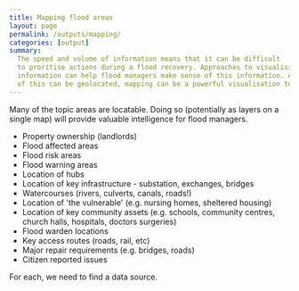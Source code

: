 ```yaml
---
title: Mapping flood areas
layout: page
permalink: /outputs/mapping/
categories: [output]
summary:
  The speed and volume of information means that it can be difficult
  to proritise actions during a flood recovery. Approaches to visualising
  information can help flood managers make sense of this information. As much
  of this can be geolocated, mapping can be a powerful visualisation tool.
---
```


Many of the topic areas are locatable. Doing so (potentially as layers on a single map) will provide valuable intelligence for flood managers.

- Property ownership (landlords)
- Flood affected areas
- Flood risk areas
- Flood warning areas
- Location of hubs
- Location of key infrastructure - substation, exchanges, bridges
- Watercourses (rivers, culverts, canals, roads!)
- Location of 'the vulnerable' (e.g. nursing homes, sheltered housing)
- Location of key community assets (e.g. schools, community centres, church halls, hospitals, doctors surgeries)
- Flood warden locations
- Key access routes (roads, rail, etc)
- Major repair requirements (e.g. bridges, roads)
- Citizen reported issues

For each, we need to find a data source.
